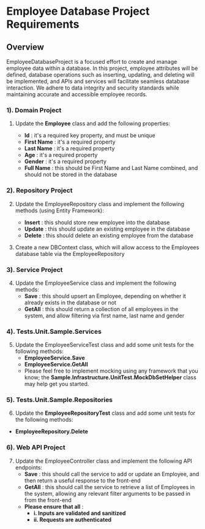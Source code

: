 # Employee Database Project Requirements

## Overview

EmployeeDatabaseProject is a focused effort to create and manage employee data within a database. In this project, employee attributes will be defined, database operations such as inserting, updating, and deleting will be implemented, and APIs and services will facilitate seamless database interaction. We adhere to data integrity and security standards while maintaining accurate and accessible employee records.

### 1). Domain Project

1. Update the **Employee** class and add the following properties:

   - **Id** : it's a required key property, and must be unique
   - **First Name** : it's a required property
   - **Last Name** : it's a required property
   - **Age** : it's a required property
   - **Gender** : it's a required property
   - **Full Name** : this should be First Name and Last Name combined, and should not be stored in the database

### 2). Repository Project

2. Update the EmployeeRepository class and implement the following methods (using Entity Framework):

   - **Insert** : this should store new employee into the database
   - **Update** : this should update an existing employee in the database
   - **Delete** : this should delete an existing employee from the database

3. Create a new DBContext class, which will allow access to the Employees database table via the EmployeeRepository

### 3). Service Project

4. Update the EmployeeService class and implement the following methods:
   - **Save** : this should upsert an Employee, depending on whether it already exists in the database or not
   - **GetAll** : this should return a collection of all employees in the system, and allow filtering via first name, last name and gender

### 4). Tests.Unit.Sample.Services

5. Update the EmployeeServiceTest class and add some unit tests for the following methods:
   - **EmployeeService.Save**
   - **EmployeeService.GetAll**
   - Please feel free to implement mocking using any framework that you know; the **Sample.Infrastructure.UnitTest.MockDbSetHelper** class may help get you started.

### 5). Tests.Unit.Sample.Repositories

6.  Update the **EmployeeRepositoryTest** class and add some unit tests for the following methods:

- **EmployeeRepository.Delete**

### 6). Web API Project

7. Update the EmployeeController class and implement the following API endpoints:
   - **Save** : this should call the service to add or update an Employee, and then return a useful response to the front-end
   - **GetAll** : this should call the service to retrieve a list of Employees in the system, allowing any relevant filter arguments to be passed in from the front-end
   - **Please ensure that all** :
     - **i. Inputs are validated and sanitized**
     - **ii. Requests are authenticated**
